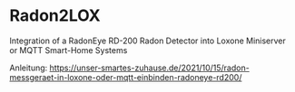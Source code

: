 # Radon2LOX
Integration of a RadonEye RD-200 Radon Detector into Loxone Miniserver or MQTT Smart-Home Systems

Anleitung: https://unser-smartes-zuhause.de/2021/10/15/radon-messgeraet-in-loxone-oder-mqtt-einbinden-radoneye-rd200/
